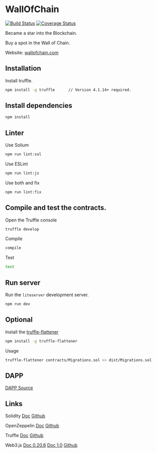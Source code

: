 # WallOfChain

[![Build Status](https://travis-ci.org/paneedesign/wallofchain.svg?branch=master)](https://travis-ci.org/paneedesign/wallofchain)
[![Coverage Status](https://coveralls.io/repos/github/paneedesign/wallofchain/badge.svg?branch=master)](https://coveralls.io/github/paneedesign/wallofchain?branch=master)
 

Became a star into the Blockchain.

Buy a spot in the Wall of Chain.

Website: [wallofchain.com](https://wallofchain.com/)


## Installation


Install truffle.

```bash
npm install -g truffle      // Version 4.1.14+ required.
```



## Install dependencies


```bash
npm install
```



## Linter


Use Solium

```bash
npm run lint:sol
```

Use ESLint

```bash
npm run lint:js
```

Use both and fix

```bash
npm run lint:fix
```



## Compile and test the contracts.
 

Open the Truffle console

```bash
truffle develop
```

Compile 

```bash
compile 
```

Test

```bash
test
```



## Run server


Run the `liteserver` development server.

```bash
npm run dev
```



## Optional


Install the [truffle-flattener](https://github.com/alcuadrado/truffle-flattener)

```bash
npm install -g truffle-flattener
```
 
 
Usage 

```bash
truffle-flattener contracts/Migrations.sol >> dist/Migrations.sol
```
 


## DAPP
 
[DAPP Source](https://github.com/paneedesign/wallofchain/tree/site)
 

 
## Links

Solidity [Doc](https://solidity.readthedocs.io) [Github](https://solidity.readthedocs.io)

OpenZeppelin [Doc](https://openzeppelin.org/api/docs/open-zeppelin.html) [Github](https://github.com/OpenZeppelin)

Truffle [Doc](http://truffleframework.com/docs) [Github](https://github.com/trufflesuite/truffle)

Web3.js [Doc 0.20.6](https://github.com/ethereum/wiki/wiki/JavaScript-API) [Doc 1.0](http://web3js.readthedocs.io/en/1.0) [Github](https://github.com/ethereum/web3.js)
